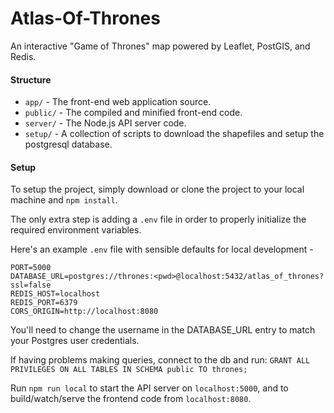 # Atlas-Of-Thrones

An interactive "Game of Thrones" map powered by Leaflet, PostGIS, and Redis.

#### Structure
- `app/` - The front-end web application source.
- `public/` - The compiled and minified front-end code.
- `server/` - The Node.js API server code.
- `setup/` - A collection of scripts to download the shapefiles and setup the postgresql database.

#### Setup

To setup the project, simply download or clone the project to your local machine and `npm install`.

The only extra step is adding a `.env` file in order to properly initialize the required environment variables.

Here's an example `.env` file with sensible defaults for local development -
```
PORT=5000
DATABASE_URL=postgres://thrones:<pwd>@localhost:5432/atlas_of_thrones?ssl=false
REDIS_HOST=localhost
REDIS_PORT=6379
CORS_ORIGIN=http://localhost:8080
```

You'll need to change the username in the DATABASE_URL entry to match your Postgres user credentials.

If having problems making queries, connect to the db and run:
`GRANT ALL PRIVILEGES ON ALL TABLES IN SCHEMA public TO thrones;`

Run `npm run local` to start the API server on `localhost:5000`, and to build/watch/serve the frontend code from `localhost:8080`.

